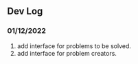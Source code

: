 ## Dev Log

### 01/12/2022

1. add interface for problems to be solved.
2. add interface for problem creators.